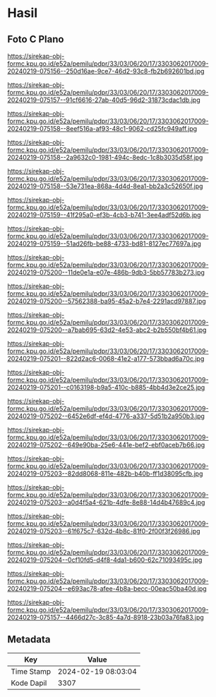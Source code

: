 # Hasil

## Foto C Plano

https://sirekap-obj-formc.kpu.go.id/e52a/pemilu/pdpr/33/03/06/20/17/3303062017009-20240219-075156--250d16ae-9ce7-46d2-93c8-fb2b692601bd.jpg

https://sirekap-obj-formc.kpu.go.id/e52a/pemilu/pdpr/33/03/06/20/17/3303062017009-20240219-075157--91cf6616-27ab-40d5-96d2-31873cdac1db.jpg

https://sirekap-obj-formc.kpu.go.id/e52a/pemilu/pdpr/33/03/06/20/17/3303062017009-20240219-075158--8eef516a-af93-48c1-9062-cd25fc949aff.jpg

https://sirekap-obj-formc.kpu.go.id/e52a/pemilu/pdpr/33/03/06/20/17/3303062017009-20240219-075158--2a9632c0-1981-494c-8edc-1c8b3035d58f.jpg

https://sirekap-obj-formc.kpu.go.id/e52a/pemilu/pdpr/33/03/06/20/17/3303062017009-20240219-075158--53e731ea-868a-4d4d-8ea1-bb2a3c52650f.jpg

https://sirekap-obj-formc.kpu.go.id/e52a/pemilu/pdpr/33/03/06/20/17/3303062017009-20240219-075159--41f295a0-ef3b-4cb3-b741-3ee4adf52d6b.jpg

https://sirekap-obj-formc.kpu.go.id/e52a/pemilu/pdpr/33/03/06/20/17/3303062017009-20240219-075159--51ad26fb-be88-4733-bd81-8127ec77697a.jpg

https://sirekap-obj-formc.kpu.go.id/e52a/pemilu/pdpr/33/03/06/20/17/3303062017009-20240219-075200--11de0e1a-e07e-486b-9db3-5bb57783b273.jpg

https://sirekap-obj-formc.kpu.go.id/e52a/pemilu/pdpr/33/03/06/20/17/3303062017009-20240219-075200--57562388-ba95-45a2-b7e4-2291acd97887.jpg

https://sirekap-obj-formc.kpu.go.id/e52a/pemilu/pdpr/33/03/06/20/17/3303062017009-20240219-075200--a7bab695-63d2-4e53-abc2-b2b550bf4b61.jpg

https://sirekap-obj-formc.kpu.go.id/e52a/pemilu/pdpr/33/03/06/20/17/3303062017009-20240219-075201--822d2ac6-0068-41e2-a177-573bbad6a70c.jpg

https://sirekap-obj-formc.kpu.go.id/e52a/pemilu/pdpr/33/03/06/20/17/3303062017009-20240219-075201--c0163198-b9a5-410c-b885-4bb4d3e2ce25.jpg

https://sirekap-obj-formc.kpu.go.id/e52a/pemilu/pdpr/33/03/06/20/17/3303062017009-20240219-075202--6452e6df-ef4d-4776-a337-5d51b2a950b3.jpg

https://sirekap-obj-formc.kpu.go.id/e52a/pemilu/pdpr/33/03/06/20/17/3303062017009-20240219-075202--649e90ba-25e6-441e-bef2-ebf0aceb7b66.jpg

https://sirekap-obj-formc.kpu.go.id/e52a/pemilu/pdpr/33/03/06/20/17/3303062017009-20240219-075203--82dd8068-811e-482b-b40b-ff1d38095cfb.jpg

https://sirekap-obj-formc.kpu.go.id/e52a/pemilu/pdpr/33/03/06/20/17/3303062017009-20240219-075203--a0d4f5a4-621b-4dfe-8e88-14d4b47689c4.jpg

https://sirekap-obj-formc.kpu.go.id/e52a/pemilu/pdpr/33/03/06/20/17/3303062017009-20240219-075203--61f675c7-632d-4b8c-81f0-2f00f3f26986.jpg

https://sirekap-obj-formc.kpu.go.id/e52a/pemilu/pdpr/33/03/06/20/17/3303062017009-20240219-075204--0cf10fd5-d4f8-4da1-b600-62c71093495c.jpg

https://sirekap-obj-formc.kpu.go.id/e52a/pemilu/pdpr/33/03/06/20/17/3303062017009-20240219-075204--e693ac78-afee-4b8a-becc-00eac50ba40d.jpg

https://sirekap-obj-formc.kpu.go.id/e52a/pemilu/pdpr/33/03/06/20/17/3303062017009-20240219-075157--4466d27c-3c85-4a7d-8918-23b03a76fa83.jpg


## Metadata

| Key        | Value               |
| ---------- | ------------------- |
| Time Stamp | 2024-02-19 08:03:04 |
| Kode Dapil | 3307                |



